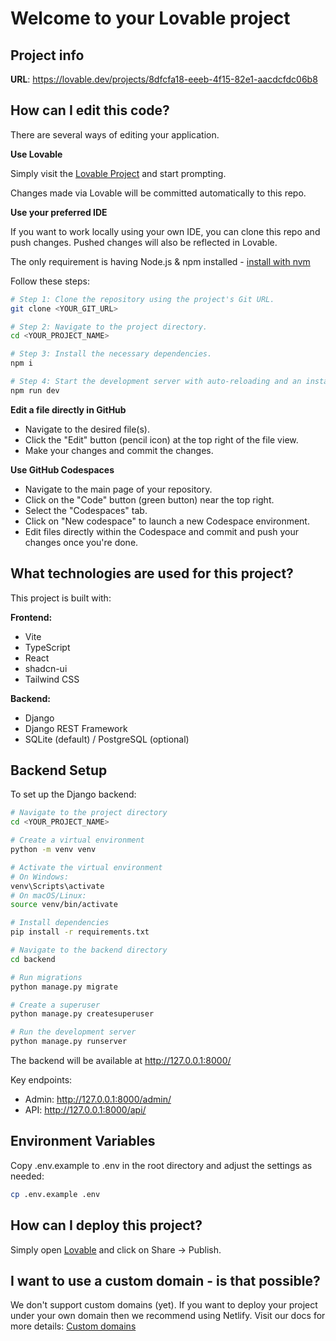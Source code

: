 # Welcome to your Lovable project

## Project info

**URL**: https://lovable.dev/projects/8dfcfa18-eeeb-4f15-82e1-aacdcfdc06b8

## How can I edit this code?

There are several ways of editing your application.

**Use Lovable**

Simply visit the [Lovable Project](https://lovable.dev/projects/8dfcfa18-eeeb-4f15-82e1-aacdcfdc06b8) and start prompting.

Changes made via Lovable will be committed automatically to this repo.

**Use your preferred IDE**

If you want to work locally using your own IDE, you can clone this repo and push changes. Pushed changes will also be reflected in Lovable.

The only requirement is having Node.js & npm installed - [install with nvm](https://github.com/nvm-sh/nvm#installing-and-updating)

Follow these steps:

```sh
# Step 1: Clone the repository using the project's Git URL.
git clone <YOUR_GIT_URL>

# Step 2: Navigate to the project directory.
cd <YOUR_PROJECT_NAME>

# Step 3: Install the necessary dependencies.
npm i

# Step 4: Start the development server with auto-reloading and an instant preview.
npm run dev
```

**Edit a file directly in GitHub**

- Navigate to the desired file(s).
- Click the "Edit" button (pencil icon) at the top right of the file view.
- Make your changes and commit the changes.

**Use GitHub Codespaces**

- Navigate to the main page of your repository.
- Click on the "Code" button (green button) near the top right.
- Select the "Codespaces" tab.
- Click on "New codespace" to launch a new Codespace environment.
- Edit files directly within the Codespace and commit and push your changes once you're done.

## What technologies are used for this project?

This project is built with:

**Frontend:**
- Vite
- TypeScript
- React
- shadcn-ui
- Tailwind CSS

**Backend:**
- Django
- Django REST Framework
- SQLite (default) / PostgreSQL (optional)

## Backend Setup

To set up the Django backend:

```sh
# Navigate to the project directory
cd <YOUR_PROJECT_NAME>

# Create a virtual environment
python -m venv venv

# Activate the virtual environment
# On Windows:
venv\Scripts\activate
# On macOS/Linux:
source venv/bin/activate

# Install dependencies
pip install -r requirements.txt

# Navigate to the backend directory
cd backend

# Run migrations
python manage.py migrate

# Create a superuser
python manage.py createsuperuser

# Run the development server
python manage.py runserver
```

The backend will be available at http://127.0.0.1:8000/

Key endpoints:
- Admin: http://127.0.0.1:8000/admin/
- API: http://127.0.0.1:8000/api/

## Environment Variables

Copy .env.example to .env in the root directory and adjust the settings as needed:

```sh
cp .env.example .env
```

## How can I deploy this project?

Simply open [Lovable](https://lovable.dev/projects/8dfcfa18-eeeb-4f15-82e1-aacdcfdc06b8) and click on Share -> Publish.

## I want to use a custom domain - is that possible?

We don't support custom domains (yet). If you want to deploy your project under your own domain then we recommend using Netlify. Visit our docs for more details: [Custom domains](https://docs.lovable.dev/tips-tricks/custom-domain/)
